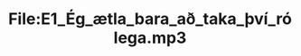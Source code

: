 ---
title: File:E1_Ég_ætla_bara_að_taka_því_rólega.mp3
recording of: Ég ætla bara að taka því rólega.
reading speed: slow
speaker: E
license: CC0
---